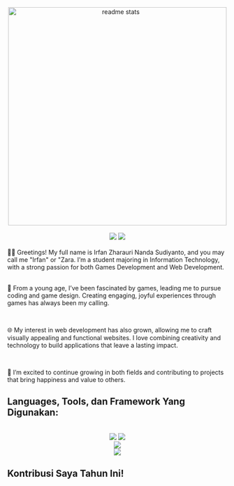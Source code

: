 <div align="center">
  <img width=500 src="https://github-readme-stats.vercel.app/api?username=tutupharirabu&count_private=true&show_icons=true&theme=react&rank_icon=github&border_radius=10" alt="readme stats" />
  
  <br/>
  <br/>
  
  <img src="https://visitor-badge.laobi.icu/badge?page_id=tutupharirabu.visitor-badge&left_text=Profile%20Views" />
  <img src="https://wakatime.com/badge/user/4ed81c28-2c72-4315-a893-295904236490/project/b1c00087-3b5b-4644-a016-c633f490a5dc.svg" />
</div>

<br/>

<div>
  👋🏻 Greetings! My full name is Irfan Zharauri Nanda Sudiyanto, and you may call me "Irfan" or "Zara. I’m a student majoring in Information Technology, with a strong passion for both Games Development and Web Development.

  <br/>
  <br/>

  🌱 From a young age, I’ve been fascinated by games, leading me to pursue coding and game design. Creating engaging, joyful experiences through games has always been my calling.

  <br/>

  🌐 My interest in web development has also grown, allowing me to craft visually appealing and functional websites. I love combining creativity and technology to build applications that leave a lasting impact.

  <br/>

  💫 I’m excited to continue growing in both fields and contributing to projects that bring happiness and value to others.
</div>

<h2 align="left">Languages, Tools, dan Framework Yang Digunakan:</h2>

<br/>
<div align="center">
    <img src="https://skillicons.dev/icons?i=figma,ai,ps" />
    <img src="https://skillicons.dev/icons?i=mysql,mongodb,postgres,sqlite" /><br>
    <img src="https://skillicons.dev/icons?i=git,github,vscode,postman,docker,kubernetes,aws,gcp" /><br>
    <img src="https://skillicons.dev/icons?i=html,css,react,vue,bootstrap,js,jquery,express,nodejs,laravel" /><br>
</div>

<h2 align="left">Kontribusi Saya Tahun Ini!</h2>



